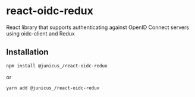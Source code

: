 # react-oidc-redux

React library that supports authenticating against OpenID Connect servers using oidc-client and Redux

## Installation

```sh
npm install @junicus_/react-oidc-redux
```

or

```sh
yarn add @junicus_/react-oidc-redux
```

